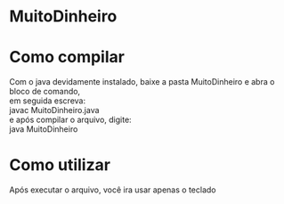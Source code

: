# MuitoDinheiro

<h1>Como compilar</h1>
<p>
  Com o java devidamente instalado, baixe a pasta MuitoDinheiro e abra o bloco de comando,<br>
  em seguida escreva:<br>
    javac MuitoDinheiro.java<br>
  e após compilar o arquivo, digite:<br>
    java MuitoDinheiro<br>
</p>

<h1>Como utilizar</h1>
<p>
  Após executar o arquivo, você ira usar apenas o teclado
</p>

